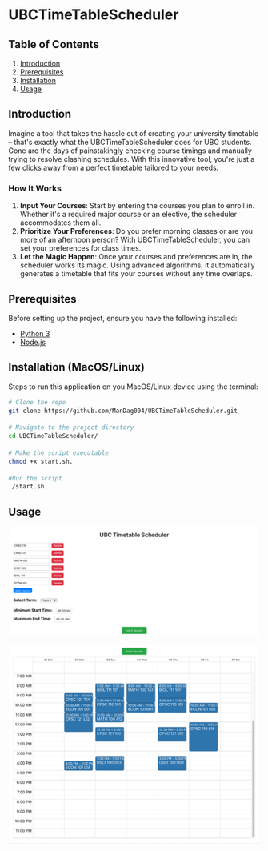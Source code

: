 # UBCTimeTableScheduler

## Table of Contents

1. [Introduction](#introduction)
2. [Prerequisites](#prerequisites)
3. [Installation](#installation)
4. [Usage](#usage)

## Introduction

Imagine a tool that takes the hassle out of creating your university timetable – that's exactly what the UBCTimeTableScheduler does for UBC students. Gone are the days of painstakingly checking course timings and manually trying to resolve clashing schedules. With this innovative tool, you're just a few clicks away from a perfect timetable tailored to your needs.

### How It Works

1. **Input Your Courses**: Start by entering the courses you plan to enroll in. Whether it's a required major course or an elective, the scheduler accommodates them all.
2. **Prioritize Your Preferences**: Do you prefer morning classes or are you more of an afternoon person? With UBCTimeTableScheduler, you can set your preferences for class times.
3. **Let the Magic Happen**: Once your courses and preferences are in, the scheduler works its magic. Using advanced algorithms, it automatically generates a timetable that fits your courses without any time overlaps.

## Prerequisites

Before setting up the project, ensure you have the following installed:

- [Python 3](https://www.python.org/downloads/)
- [Node.js](https://nodejs.org/)

## Installation (MacOS/Linux)

Steps to run this application on you MacOS/Linux device using the terminal:

```bash
# Clone the repo
git clone https://github.com/ManDag004/UBCTimeTableScheduler.git

# Navigate to the project directory
cd UBCTimeTableScheduler/

# Make the script executable
chmod +x start.sh.

#Run the script
./start.sh
```

## Usage

![Course Selecion Interface of UBCTimeTableScheduler](assets/tt1.png "Course Selection")

![Course Display Interface of UBCTimeTableScheduler](assets/tt2.png "Course Display")



